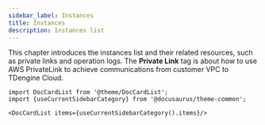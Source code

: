 ```yaml
---
sidebar_label: Instances
title: Instances
description: Instances list
---
```


This chapter introduces the instances list and their related resources, such as private links and operation logs. The **Private Link** tag is about how to use AWS PrivateLink to achieve communications from customer VPC to TDengine Cloud.

```mdx-code-block
import DocCardList from '@theme/DocCardList';
import {useCurrentSidebarCategory} from '@docusaurus/theme-common';

<DocCardList items={useCurrentSidebarCategory().items}/>
```
